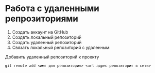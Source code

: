 # **Работа с удаленными репрозиториями**
1. Создать аккаунт на GitHub
2. Cоздвть локальный репозиторий
3. Создать удаленный репозиторий
4. Связать локальный репозиторий с удаленным

Добавить удаленный репозиторий к проекту
```
git remote add <имя для репозитория> <url адрес репозитория в сети>
